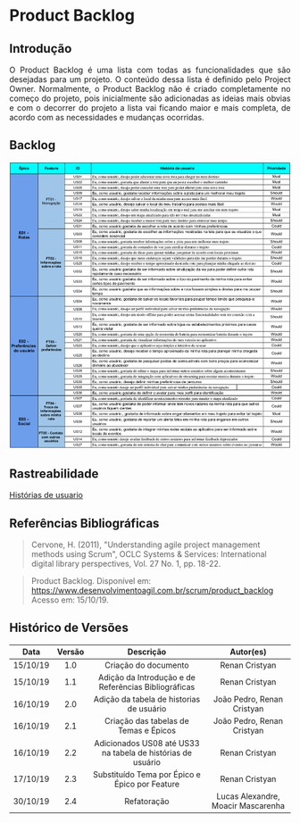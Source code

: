 # Product Backlog

## Introdução
<p align="justify">
O Product Backlog é uma lista com todas as funcionalidades que são desejadas para um projeto. O conteúdo dessa lista é definido pelo Project Owner. Normalmente, o Product Backlog não é criado completamente no começo do projeto, pois inicialmente são adicionadas as ideias mais obvias e com o decorrer do projeto a lista vai ficando maior e mais completa, de acordo com as necessidades e mudanças ocorridas.
</p>

## Backlog

[![backlog](img/BacklogTabela.png)](img/BacklogTabela.png)

## Rastreabilidade
[Histórias de usuario](https://requisitos-de-software.github.io/2019.2-Waze/UserStories/)

## Referências Bibliográficas

> Cervone, H. (2011), "Understanding agile project management methods using Scrum", OCLC Systems & Services: International digital library perspectives, Vol. 27 No. 1, pp. 18-22. 

> Product Backlog. Disponível em: https://www.desenvolvimentoagil.com.br/scrum/product_backlog Acesso em: 15/10/19.

## Histórico de Versões
| Data | Versão | Descrição | Autor(es) |
|:--:|:--:|:--:|:--:|
|15/10/19|1.0|Criação do documento|Renan Cristyan|
|15/10/19|1.1|Adição da Introdução e de Referências Bibliográficas|Renan Cristyan|
|16/10/19|2.0|Adição da tabela de historias de usuário|João Pedro, Renan Cristyan|
|16/10/19|2.1|Criação das tabelas de Temas e Épicos|João Pedro, Renan Cristyan|
|16/10/19|2.2|Adicionados US08 até US33 na tabela de histórias de usuário|Renan Cristyan|
|17/10/19|2.3|Substituído Tema por Épico e Épico por Feature|Renan Cristyan|
|30/10/19|2.4|Refatoração|Lucas Alexandre, Moacir Mascarenha|
